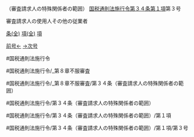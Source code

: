 （審査請求人の特殊関係者の範囲）
[国税通則法施行令第３４条第１項](国税通則法施行＿令＿第３４条第１項)第３号

審査請求人の使用人その他の従業者

[条(全)](国税通則法施行＿令＿第３４条_.md)    [項(全)](国税通則法施行＿令＿第３４条第１項_.md)    [項](国税通則法施行＿令＿第３４条第１項.md)

[前号←](国税通則法施行＿令＿第３４条第１項第２号.md)    [→次号](国税通則法施行＿令＿第３４条第１項第４号.md)

#国税通則法施行令

#国税通則法施行令/_第８章不服審査

#国税通則法施行令/_第８章不服審査/第３４条（審査請求人の特殊関係者の範囲）

#国税通則法施行令/第３４条（審査請求人の特殊関係者の範囲）

#国税通則法施行令/第３４条（審査請求人の特殊関係者の範囲）/第１項

#国税通則法施行令/第３４条（審査請求人の特殊関係者の範囲）/第１項/第３号

